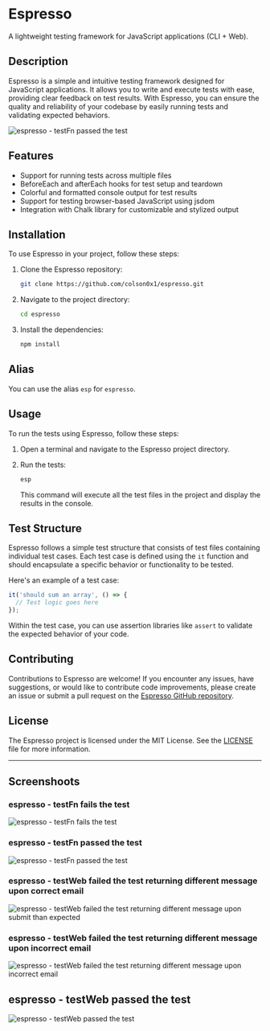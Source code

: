# Espresso

A lightweight testing framework for JavaScript applications (CLI + Web).

## Description

Espresso is a simple and intuitive testing framework designed for JavaScript applications. It allows you to write and execute tests with ease, providing clear feedback on test results. With Espresso, you can ensure the quality and reliability of your codebase by easily running tests and validating expected behaviors.

![espresso - testFn passed the test](https://i.imgur.com/3IlcU7N.png)

## Features

- Support for running tests across multiple files
- BeforeEach and afterEach hooks for test setup and teardown
- Colorful and formatted console output for test results
- Support for testing browser-based JavaScript using jsdom
- Integration with Chalk library for customizable and stylized output

## Installation

To use Espresso in your project, follow these steps:

1. Clone the Espresso repository:

   ```bash
   git clone https://github.com/colson0x1/espresso.git
   ```

2. Navigate to the project directory:

   ```bash
   cd espresso
   ```

3. Install the dependencies:

   ```bash
   npm install
   ```

## Alias

You can use the alias `esp` for `espresso`.


## Usage

To run the tests using Espresso, follow these steps:

1. Open a terminal and navigate to the Espresso project directory.

2. Run the tests:

   ```bash
   esp
   ```

   This command will execute all the test files in the project and display the results in the console.

## Test Structure

Espresso follows a simple test structure that consists of test files containing individual test cases. Each test case is defined using the `it` function and should encapsulate a specific behavior or functionality to be tested.

Here's an example of a test case:

```javascript
it('should sum an array', () => {
  // Test logic goes here
});
```

Within the test case, you can use assertion libraries like `assert` to validate the expected behavior of your code.

## Contributing

Contributions to Espresso are welcome! If you encounter any issues, have suggestions, or would like to contribute code improvements, please create an issue or submit a pull request on the [Espresso GitHub repository](https://github.com/colson0x1/espresso).

## License

The Espresso project is licensed under the MIT License. See the [LICENSE](LICENSE) file for more information.

---

## Screenshoots

### espresso - testFn fails the test
![espresso - testFn fails the test](https://i.imgur.com/UiXilhr.png)

### espresso - testFn passed the test
![espresso - testFn passed the test](https://i.imgur.com/3IlcU7N.png)

### espresso - testWeb failed the test returning different message upon correct email
![espresso - testWeb failed the test returning different message upon submit than expected](https://i.imgur.com/4rdBu9L.png)

### espresso - testWeb failed the test returning different message upon incorrect email
![espresso - testWeb failed the test returning different message upon incorrect email](https://i.imgur.com/ALaMVUe.png)

## espresso - testWeb passed the test
![espresso - testWeb passed the test](https://i.imgur.com/q6dBlI9.png)

